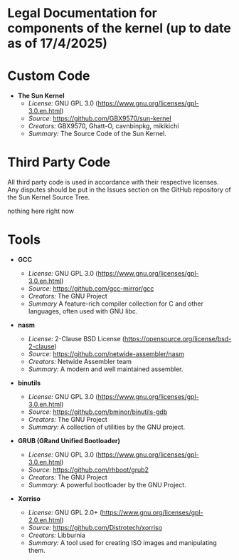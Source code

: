 # Legal Documentation for components of the kernel (up to date as of 17/4/2025)

# Custom Code

- **The Sun Kernel**
   - *License:* GNU GPL 3.0 (https://www.gnu.org/licenses/gpl-3.0.en.html)
   - *Source:* https://github.com/GBX9570/sun-kernel
   - *Creators:* GBX9570, Ghatt-O, cavnbinpkg, mikikichi
   - *Summary:* The Source Code of the Sun Kernel.

# Third Party Code

All third party code is used in accordance with their respective licenses. Any disputes
should be put in the Issues section on the GitHub repository of the Sun Kernel Source Tree.

nothing here right now

# Tools
- **GCC**
   - *License:* GNU GPL 3.0 (https://www.gnu.org/licenses/gpl-3.0.en.html)
   - *Source:* https://github.com/gcc-mirror/gcc
   - *Creators:* The GNU Project
   - *Summary* A feature-rich compiler collection for C and other languages, often used with GNU libc.

- **nasm**
   - *License:* 2-Clause BSD License (https://opensource.org/license/bsd-2-clause)
   - *Source:* https://github.com/netwide-assembler/nasm
   - *Creators:* Netwide Assembler team
   - *Summary:* A modern and well maintained assembler.

- **binutils**
   - *License:* GNU GPL 3.0 (https://www.gnu.org/licenses/gpl-3.0.en.html)
   - *Source:* https://github.com/bminor/binutils-gdb
   - *Creators:* The GNU Project
   - *Summary:* A collection of utilities by the GNU project.

- **GRUB (GRand Unified Bootloader)**
   - *License:* GNU GPL 3.0 (https://www.gnu.org/licenses/gpl-3.0.en.html)
   - *Source:* https://github.com/rhboot/grub2
   - *Creators:* The GNU Project
   - *Summary:* A powerful bootloader by the GNU Project.

- **Xorriso**
   - *License:* GNU GPL 2.0+ (https://www.gnu.org/licenses/gpl-2.0.en.html)
   - *Source:* https://github.com/Distrotech/xorriso
   - *Creators:* Libburnia
   - *Summary:* A tool used for creating ISO images and manipulating them.